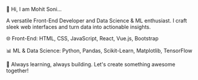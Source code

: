 👋 Hi, I am Mohit Soni...

A versatile Front-End Developer and Data Science & ML enthusiast. I craft sleek web interfaces and turn data into actionable insights.

🌐 Front-End: HTML, CSS, JavaScript, React, Vue.js, Bootstrap 

📊 ML & Data Science: Python, Pandas, Scikit-Learn, Matplotlib, TensorFlow

🚀 Always learning, always building. Let's create something awesome together!
